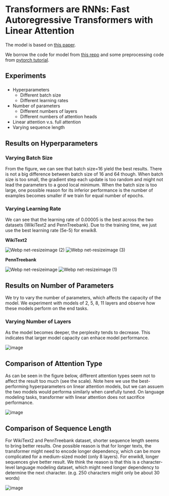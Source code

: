 # Transformers are RNNs: Fast Autoregressive Transformers with Linear Attention
The model is based on [this paper](https://arxiv.org/pdf/2006.16236.pdf).

We borrow the code for model from [this repo](https://github.com/idiap/fast-transformers) and some preprocessing code from [pytorch tutorial](https://pytorch.org/tutorials/beginner/transformer_tutorial.html).


## Experiments
### 
- Hyperparameters
  - Different batch size
  - Different learning rates
- Number of parameters
  - Different numbers of layers
  - Different numbers of attention heads
- Linear attention v.s. full attention 
- Varying sequence length

## Results on Hyperparameters
### Varying Batch Size
From the figure, we can see that batch size=16 yield the best results. There is not a big difference between batch size of 16 and 64 though. When batch size is too small, the gradient step each update is too random and might not lead the parameters to a good local minimum. When the batch size is too large, one possible reason for its inferior performance is the number of examples becomes smaller if we train for equal number of epochs.


### Varying Learning Rate
We can see that the learning rate of 0.00005 is the best across the two datasets (WikiText2 and PennTreebank). Due to the training time, we just use the best learning rate (5e-5) for enwik8.  

**WikiText2**

![Webp net-resizeimage (2)](https://user-images.githubusercontent.com/35536646/135790763-1790aacb-4d1b-4110-be74-58b98c8e9719.png)
![Webp net-resizeimage (3)](https://user-images.githubusercontent.com/35536646/135790767-48f6346b-817a-4ba3-a16d-d97b9d66f07d.png)


**PennTreebank**

![Webp net-resizeimage](https://user-images.githubusercontent.com/35536646/135790231-8f61c1f9-384b-45b1-beb9-b440056d1413.png)
![Webp net-resizeimage (1)](https://user-images.githubusercontent.com/35536646/135790276-6d11beca-0f46-431b-9112-0e963edd180f.png)


## Results on Number of Parameters
We try to vary the number of parameters, which affects the capacity of the model. We experiment with models of 2, 5, 8, 11 layers and observe how these models perform on the end tasks. 


### Varying Number of Layers
As the model becomes deeper, the perplexity tends to decrease. This indicates that larger model capacity can enhace model performance. 

![image](https://user-images.githubusercontent.com/35536646/135784476-02294812-3857-429b-9986-74206fbf6f7b.png)



## Comparison of Attention Type
As can be seen in the figure below, different attention types seem not to affect the result too much (see the scale). Note here we use the best-performing hyperparameters on linear attention models, but we can assuem the two models would performa similarly when carefully tuned. On language modeling tasks, transformer with linear attention does not sacrifice performance.

![image](https://user-images.githubusercontent.com/35536646/135793845-2bd830ad-5a77-47a1-ac2a-75ab60f6b888.png)


## Comparison of Sequence Length
For WikiText2 and PennTreebank dataset, shorter sequence length seems to bring better results. One possible reason is that for longer texts, the transformer might need to encode longer dependency, which can be more complicated for a medium-sized model (only 8 layers). For enwik8, longer sequences give better result. We think the reason is that this is a character-level language modeling dataset, which might need longer dependency to determine the next character. (e.g. 250 characters might only be about 30 words)

![image](https://user-images.githubusercontent.com/35536646/135793803-6ee1fec1-84d7-4d9a-87ba-95ed20da78a5.png)


